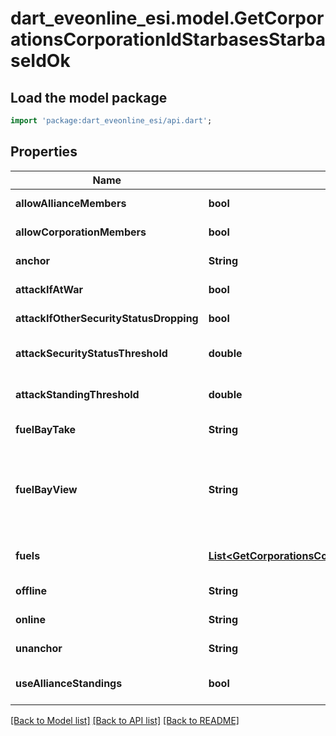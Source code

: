 # dart_eveonline_esi.model.GetCorporationsCorporationIdStarbasesStarbaseIdOk

## Load the model package
```dart
import 'package:dart_eveonline_esi/api.dart';
```

## Properties
Name | Type | Description | Notes
------------ | ------------- | ------------- | -------------
**allowAllianceMembers** | **bool** | allow_alliance_members boolean | [default to null]
**allowCorporationMembers** | **bool** | allow_corporation_members boolean | [default to null]
**anchor** | **String** | Who can anchor starbase (POS) and its structures | [default to null]
**attackIfAtWar** | **bool** | attack_if_at_war boolean | [default to null]
**attackIfOtherSecurityStatusDropping** | **bool** | attack_if_other_security_status_dropping boolean | [default to null]
**attackSecurityStatusThreshold** | **double** | Starbase (POS) will attack if target&#39;s security standing is lower than this value | [optional] [default to null]
**attackStandingThreshold** | **double** | Starbase (POS) will attack if target&#39;s standing is lower than this value | [optional] [default to null]
**fuelBayTake** | **String** | Who can take fuel blocks out of the starbase (POS)&#39;s fuel bay | [default to null]
**fuelBayView** | **String** | Who can view the starbase (POS)&#39;s fule bay. Characters either need to have required role or belong to the starbase (POS) owner&#39;s corporation or alliance, as described by the enum, all other access settings follows the same scheme | [default to null]
**fuels** | [**List&lt;GetCorporationsCorporationIdStarbasesStarbaseIdFuel&gt;**](GetCorporationsCorporationIdStarbasesStarbaseIdFuel.md) | Fuel blocks and other things that will be consumed when operating a starbase (POS) | [optional] [default to []]
**offline** | **String** | Who can offline starbase (POS) and its structures | [default to null]
**online** | **String** | Who can online starbase (POS) and its structures | [default to null]
**unanchor** | **String** | Who can unanchor starbase (POS) and its structures | [default to null]
**useAllianceStandings** | **bool** | True if the starbase (POS) is using alliance standings, otherwise using corporation&#39;s | [default to null]

[[Back to Model list]](../README.md#documentation-for-models) [[Back to API list]](../README.md#documentation-for-api-endpoints) [[Back to README]](../README.md)


